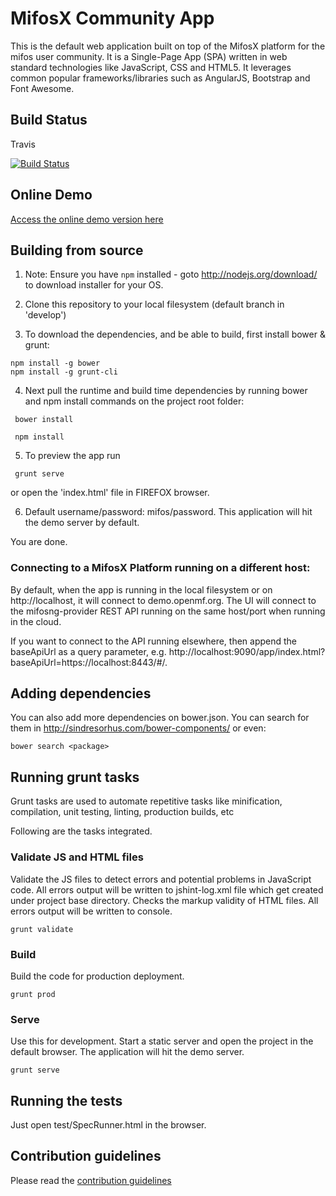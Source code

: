 # MifosX Community App

This is the default web application built on top of the MifosX platform for the mifos user community. It is a Single-Page App (SPA) written in web standard technologies like JavaScript, CSS and HTML5. It leverages common popular frameworks/libraries such as AngularJS, Bootstrap and Font Awesome.

## Build Status

Travis

[![Build Status](https://travis-ci.org/openMF/community-app.png?branch=master)](https://travis-ci.org/openMF/community-app)

## Online Demo

<a target="_blank" href="https://demo.openmf.org/beta">Access the online demo version here</a>


## Building from source

1. Note: Ensure you have ```npm``` installed - goto http://nodejs.org/download/ to download installer for your OS.

2. Clone this repository to your local filesystem (default branch in 'develop')

3. To download the dependencies, and be able to build, first install bower & grunt:
```
npm install -g bower
npm install -g grunt-cli
```
4. Next pull the runtime and build time dependencies by running bower and npm install commands on the project root folder:
```
 bower install
```
```
 npm install 
```

5. To preview the app run
```
 grunt serve
```
   or open the 'index.html' file in FIREFOX browser.

6. Default username/password: mifos/password. This application will hit the demo server by default.

You are done.

### Connecting to a MifosX Platform running on a different host:

By default, when the app is running in the local filesystem or on http://localhost, it will connect to demo.openmf.org.
The UI will connect to the mifosng-provider REST API running on the same host/port when running in the cloud.

If you want to connect to the API running elsewhere, then append the baseApiUrl as a query parameter,
e.g. http://localhost:9090/app/index.html?baseApiUrl=https://localhost:8443/#/.

## Adding dependencies

You can also add more dependencies on bower.json. 
You can search for them in http://sindresorhus.com/bower-components/ or even:

```
bower search <package>
```

## Running grunt tasks

Grunt tasks are used to automate repetitive tasks like minification, compilation, unit testing, linting, production builds, etc

Following are the tasks integrated.

### Validate JS and HTML files

Validate the JS files to detect errors and potential problems in JavaScript code. All errors output will be written to jshint-log.xml file which get created under project base directory.
Checks the markup validity of HTML files. All errors output will be written to console.

```
grunt validate
```

### Build

Build the code for production deployment.

```
grunt prod
```

### Serve

Use this for development.
Start a static server and open the project in the default browser. The application will hit the demo server.

```
grunt serve
```

## Running the tests

Just open test/SpecRunner.html in the browser.

## Contribution guidelines

Please read the <a href="https://github.com/openMF/community-app/blob/master/Contributing.md" >contribution guidelines</a>

